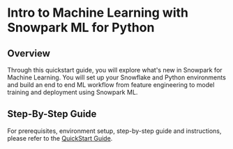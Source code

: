 # Intro to Machine Learning with Snowpark ML for Python

## Overview
Through this quickstart guide, you will explore what's new in Snowpark for Machine Learning. You will set up your Snowflake and Python environments and build an end to end ML workflow from feature engineering to model training and deployment using Snowpark ML.

## Step-By-Step Guide
For prerequisites, environment setup, step-by-step guide and instructions, please refer to the [QuickStart Guide](https://quickstarts.snowflake.com/guide/intro_to_snowpark_ml/index.html?index=..%2F..index#0).
